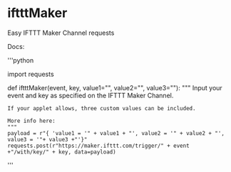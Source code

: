 # iftttMaker
Easy IFTTT Maker Channel requests

Docs:

'''python

import requests

def iftttMaker(event, key, value1="", value2="", value3=""):
    """
    Input your event and key as specified on the IFTTT Maker Channel.
    
    If your applet allows, three custom values can be included.
    
    More info here:
    """
    payload = r"{ 'value1 = '" + value1 + "', value2 = '" + value2 + "', value3 = '"+ value3 +"'}"
    requests.post(r"https://maker.ifttt.com/trigger/" + event +"/with/key/" + key, data=payload)

'''

